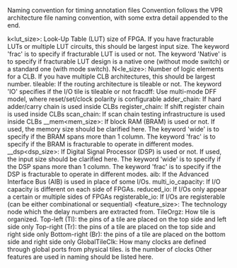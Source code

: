 Naming convention for timing annotation files
Convention follows the VPR architecture file naming convention, with some extra detail appended to the end.

k<lut_size>: Look-Up Table (LUT) size of FPGA. If you have fracturable LUTs or multiple LUT circuits, this should be largest input size.
The keyword 'frac' is to specify if fracturable LUT is used or not.
The keyword 'Native' is to specify if fracturable LUT design is a native one (without mode switch) or a standard one (with mode switch).
N<le_size>: Number of logic elements for a CLB. If you have multiple CLB architectures, this should be largest number.
tileable: If the routing architecture is tileable or not.
The keyword 'IO' specifies if the I/O tile is tileable or not
fracdff: Use multi-mode DFF model, where reset/set/clock polarity is configurable
adder_chain: If hard adder/carry chain is used inside CLBs
register_chain: If shift register chain is used inside CLBs
scan_chain: If scan chain testing infrastructure is used inside CLBs
__mem<mem_size>: If block RAM (BRAM) is used or not. If used, the memory size should be clarified here. The keyword 'wide' is to specify if the BRAM spans more than 1 column. The keyword 'frac' is to specify if the BRAM is fracturable to operate in different modes.
__dsp<dsp_size>: If Digital Signal Processor (DSP) is used or not. If used, the input size should be clarified here. The keyword 'wide' is to specify if the DSP spans more than 1 column. The keyword 'frac' is to specify if the DSP is fracturable to operate in different modes.
aib: If the Advanced Interface Bus (AIB) is used in place of some I/Os.
multi_io_capacity: If I/O capacity is different on each side of FPGAs.
reduced_io: If I/Os only appear a certain or multiple sides of FPGAs
registerable_io: If I/Os are registerable (can be either combinational or sequential)
<feature_size>: The technology node which the delay numbers are extracted from.
TileOrgz: How tile is organized.
Top-left (Tl): the pins of a tile are placed on the top side and left side only
Top-right (Tr): the pins of a tile are placed on the top side and right side only
Bottom-right (Br): the pins of a tile are placed on the bottom side and right side only
GlobalTileClk: How many clocks are defined through global ports from physical tiles. is the number of clocks
Other features are used in naming should be listed here.


